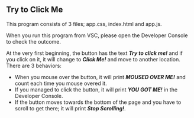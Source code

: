 ## Try to Click Me

This program consists of 3 files;  app.css, index.html and app.js.

When you run this program from VSC, please open the Developer Console to check the outcome.

At the very first beginning, the button has the text ***Try to click me!*** and if you click on it, it will change to ***Click Me!*** and move to another location. There are 3 behaviors:

* When you mouse over the button, it will print ***MOUSED OVER ME!*** and count each time you mouse overed it.
* If you managed to click the button, it will print ***YOU GOT ME!*** in the Developer Console.
* If the button moves towards the bottom of the page and you have to scroll to get there; it will print ***Stop Scrolling!***.

